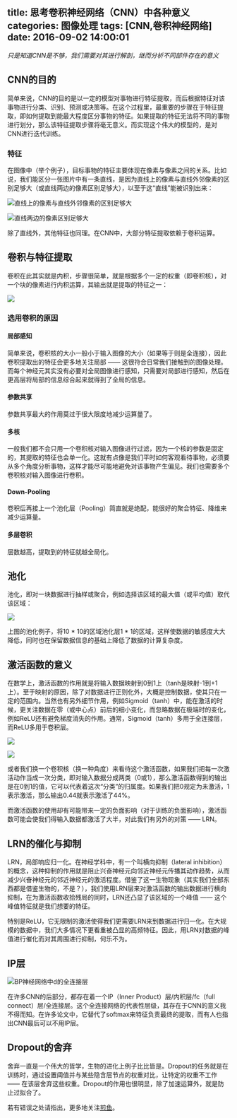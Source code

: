 title: 思考卷积神经网络（CNN）中各种意义
categories: 图像处理
tags: [CNN,卷积神经网络]
date: 2016-09-02 14:00:01
---


*只是知道CNN是不够，我们需要对其进行解剖，继而分析不同部件存在的意义*

## CNN的目的

简单来说，CNN的目的是以一定的模型对事物进行特征提取，而后根据特征对该事物进行分类、识别、预测或决策等。在这个过程里，最重要的步骤在于特征提取，即如何提取到能最大程度区分事物的特征。如果提取的特征无法将不同的事物进行划分，那么该特征提取步骤将毫无意义。而实现这个伟大的模型的，是对CNN进行迭代训练。

<!-- more -->

### 特征

在图像中（举个例子），目标事物的特征主要体现在像素与像素之间的关系。比如说，我们能区分一张图片中有一条直线，是因为直线上的像素与直线外邻像素的区别足够大（或直线两边的像素区别足够大），以至于这“直线”能被识别出来：

![直线上的像素与直线外邻像素的区别足够大](http://source.jianyujianyu.com/2016-09-02-14728207615074.jpg)

![直线两边的像素区别足够大](http://source.jianyujianyu.com/2016-09-02-14728208045910.jpg)

除了直线外，其他特征也同理。在CNN中，大部分特征提取依赖于卷积运算。

## 卷积与特征提取

卷积在此其实就是内积，步骤很简单，就是根据多个一定的权重（即卷积核），对一个块的像素进行内积运算，其输出就是提取的特征之一：

![](http://source.jianyujianyu.com/2016-09-02-14728212916756.gif)

### 选用卷积的原因

#### 局部感知
简单来说，卷积核的大小一般小于输入图像的大小（如果等于则是全连接），因此卷积提取出的特征会更多地关注局部 —— 这很符合日常我们接触到的图像处理。而每个神经元其实没有必要对全局图像进行感知，只需要对局部进行感知，然后在更高层将局部的信息综合起来就得到了全局的信息。

#### 参数共享
参数共享最大的作用莫过于很大限度地减少运算量了。

#### 多核
一般我们都不会只用一个卷积核对输入图像进行过滤，因为一个核的参数是固定的，其提取的特征也会单一化。这就有点像是我们平时如何客观看待事物，必须要从多个角度分析事物，这样才能尽可能地避免对该事物产生偏见。我们也需要多个卷积核对输入图像进行卷积。

#### Down-Pooling
卷积后再接上一个池化层（Pooling）简直就是绝配，能很好的聚合特征、降维来减少运算量。

#### 多层卷积
层数越高，提取到的特征就越全局化。

## 池化

池化，即对一块数据进行抽样或聚合，例如选择该区域的最大值（或平均值）取代该区域：

![](http://source.jianyujianyu.com/2016-09-02-14728222809788.gif)

上图的池化例子，将10 * 10的区域池化层1 * 1的区域，这样使数据的敏感度大大降低，同时也在保留数据信息的基础上降低了数据的计算复杂度。

## 激活函数的意义

在数学上，激活函数的作用就是将输入数据映射到0到1上（tanh是映射-1到+1上）。至于映射的原因，除了对数据进行正则化外，大概是控制数据，使其只在一定的范围内。当然也有另外细节作用，例如Sigmoid（tanh）中，能在激活的时候，更关注数据在零（或中心点）前后的细小变化，而忽略数据在极端时的变化，例如ReLU还有避免梯度消失的作用。通常，Sigmoid（tanh）多用于全连接层，而ReLU多用于卷积层。

![](http://source.jianyujianyu.com/2016-09-02-14728233650926.jpg)

![](http://source.jianyujianyu.com/2016-09-02-14728233755870.jpg)

或者我们换一个卷积核（换一种角度）来看待这个激活函数，如果我们把每一次激活动作当成一次分类，即对输入数据分成两类（0或1），那么激活函数得到的输出是在0到1的值，它可以代表着这次“分类”的归属度。如果我们把0规定为未激活，1表示激活，那么输出0.44就表示激活了44%。

而激活函数的使用却有可能带来一定的负面影响（对于训练的负面影响），激活函数可能会使我们得输入数据都激活了大半，对此我们有另外的对策 —— LRN。

## LRN的催化与抑制

LRN，局部响应归一化。在神经学科中，有一个叫横向抑制（lateral inhibition）的概念，这种抑制的作用就是阻止兴奋神经元向邻近神经元传播其动作趋势，从而减少兴奋神经元的邻近神经元的激活程度。借鉴了这一生物现象（其实我们全部东西都是借鉴生物的，不是？），我们使用LRN层来对激活函数的输出数据进行横向抑制，在为激活函数收拾残局的同时，LRN还凸显了该区域的一个峰值 —— 这个峰值特征就是我们想要的特征。

特别是ReLU，它无限制的激活使得我们更需要LRN来到数据进行归一化。在大规模的数据中，我们大多情况下更看重被凸显的高频特征。因此，用LRN对数据的峰值进行催化而对其周围进行抑制，何乐不为。

## IP层

![BP神经网络中d的全连接层](http://source.jianyujianyu.com/2016-09-02-14728250710656.png)

在许多CNN的后部分，都存在着一个IP（Inner Product）层/内积层/fc（full connect）层/全连接层。这个全连接网络的代表性层级，其存在于CNN的意义我不得而知。在许多论文中，它替代了softmax来特征负责最终的提取，而有人也指出CNN最后可以不用IP层。

## Dropout的舍弃

舍弃一直是一个伟大的哲学，生物的进化上例子比比皆是。Dropout的任务就是在训练时，通过设置阈值并与某些隐含层节点的权重对比，让特定的权重不工作 —— 在该层舍弃这些权重。Dropout的作用也很明显，除了加速运算外，就是防止过拟合了。


若有错误之处请指出，更多地关注[煎鱼](http://www.jianyujianyu.com)。


